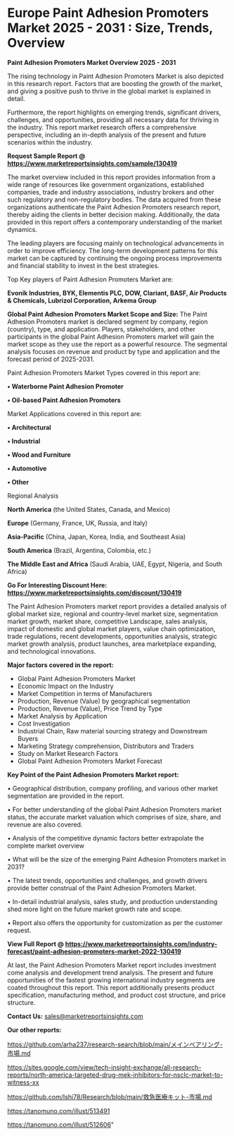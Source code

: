 # Europe Paint Adhesion Promoters Market 2025 - 2031 : Size, Trends, Overview

<Strong> Paint Adhesion Promoters Market Overview 2025 - 2031</strong>

The rising technology in Paint Adhesion Promoters Market is also depicted in this research report. Factors that are boosting the growth of the market, and giving a positive push to thrive in the global market is explained in detail.

Furthermore, the report highlights on emerging trends, significant drivers, challenges, and opportunities, providing all necessary data for thriving in the industry. This report market research offers a comprehensive perspective, including an in-depth analysis of the present and future scenarios within the industry.

<strong>Request Sample Report @ <a href=https://www.marketreportsinsights.com/sample/130419>https://www.marketreportsinsights.com/sample/130419</a></strong>

The market overview included in this report provides information from a wide range of resources like government organizations, established companies, trade and industry associations, industry brokers and other such regulatory and non-regulatory bodies. The data acquired from these organizations authenticate the Paint Adhesion Promoters research report, thereby aiding the clients in better decision making. Additionally, the data provided in this report offers a contemporary understanding of the market dynamics.

The leading players are focusing mainly on technological advancements in order to improve efficiency. The long-term development patterns for this market can be captured by continuing the ongoing process improvements and financial stability to invest in the best strategies.

Top Key players of Paint Adhesion Promoters Market are:

<strong>Evonik Industries, BYK, Elementis PLC, DOW, Clariant, BASF, Air Products & Chemicals, Lubrizol Corporation, Arkema Group</strong>

<strong><b>Global Paint Adhesion Promoters Market Scope and Size:</b></strong>
The Paint Adhesion Promoters market is declared segment by company, region (country), type, and application. Players, stakeholders, and other participants in the global Paint Adhesion Promoters market will gain the market scope as they use the report as a powerful resource. The segmental analysis focuses on revenue and product by type and application and the forecast period of 2025-2031.

Paint Adhesion Promoters Market Types covered in this report are:

<strong>• Waterborne Paint Adhesion Promoter

• Oil-based Paint Adhesion Promoters</strong>

Market Applications covered in this report are:

<strong>• Architectural

• Industrial

• Wood and Furniture

• Automotive

• Other</strong> 

Regional Analysis

<strong>North America</strong> (the United States, Canada, and Mexico)

<strong>Europe</strong> (Germany, France, UK, Russia, and Italy)

<strong>Asia-Pacific</strong> (China, Japan, Korea, India, and Southeast Asia)

<strong>South America</strong> (Brazil, Argentina, Colombia, etc.)

<strong>The Middle East and Africa</strong> (Saudi Arabia, UAE, Egypt, Nigeria, and South Africa)

<strong>Go For Interesting Discount Here: <a href=https://www.marketreportsinsights.com/discount/130419>https://www.marketreportsinsights.com/discount/130419</a></strong>

The Paint Adhesion Promoters market report provides a detailed analysis of global market size, regional and country-level market size, segmentation market growth, market share, competitive Landscape, sales analysis, impact of domestic and global market players, value chain optimization, trade regulations, recent developments, opportunities analysis, strategic market growth analysis, product launches, area marketplace expanding, and technological innovations.

<strong><b>Major factors covered in the report:</b></strong>
<ul>
  <li>Global Paint Adhesion Promoters Market </li>
  <li>Economic Impact on the Industry</li>
  <li>Market Competition in terms of Manufacturers</li>
  <li>Production, Revenue (Value) by geographical segmentation</li>
  <li>Production, Revenue (Value), Price Trend by Type</li>
  <li>Market Analysis by Application</li>
  <li>Cost Investigation</li>
  <li>Industrial Chain, Raw material sourcing strategy and Downstream Buyers</li>
  <li>Marketing Strategy comprehension, Distributors and Traders</li>
  <li>Study on Market Research Factors</li>
  <li>Global Paint Adhesion Promoters Market Forecast</li>
</ul>

<strong><b>Key Point of the Paint Adhesion Promoters Market report:</b></strong>

• Geographical distribution, company profiling, and various other market segmentation are provided in the report.

• For better understanding of the global Paint Adhesion Promoters market status, the accurate market valuation which comprises of size, share, and revenue are also covered.

• Analysis of the competitive dynamic factors better extrapolate the complete market overview

• What will be the size of the emerging Paint Adhesion Promoters market in 2031?

• The latest trends, opportunities and challenges, and growth drivers provide better construal of the Paint Adhesion Promoters Market.

• In-detail industrial analysis, sales study, and production understanding shed more light on the future market growth rate and scope.

• Report also offers the opportunity for customization as per the customer request.

<strong><b>View Full Report @ <a href=https://www.marketreportsinsights.com/industry-forecast/paint-adhesion-promoters-market-2022-130419>https://www.marketreportsinsights.com/industry-forecast/paint-adhesion-promoters-market-2022-130419</a></b></strong>


At last, the Paint Adhesion Promoters Market report includes investment come analysis and development trend analysis. The present and future opportunities of the fastest growing international industry segments are coated throughout this report. This report additionally presents product specification, manufacturing method, and product cost structure, and price structure.

<strong>Contact Us:</strong>
sales@marketreportsinsights.com

<strong>Our other reports:</strong>

<a href=https://github.com/arha237/research-search/blob/main/メインベアリング-市場.md>https://github.com/arha237/research-search/blob/main/メインベアリング-市場.md</a>

<a href=https://sites.google.com/view/tech-insight-exchange/all-research-reports/north-america-targeted-drug-mek-inhibitors-for-nsclc-market-to-witness-xx>https://sites.google.com/view/tech-insight-exchange/all-research-reports/north-america-targeted-drug-mek-inhibitors-for-nsclc-market-to-witness-xx</a>

<a href=https://github.com/Ishi78/Research/blob/main/救急医療キット-市場.md>https://github.com/Ishi78/Research/blob/main/救急医療キット-市場.md</a>

<a href=https://tanomuno.com/illust/513491>https://tanomuno.com/illust/513491</a>

<a href=https://tanomuno.com/illust/512606>https://tanomuno.com/illust/512606</a>"
